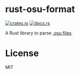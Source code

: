 # rust-osu-format

[![crates.io](https://img.shields.io/crates/v/osu_format.svg)](https://crates.io/crates/osu_format)
[![docs.rs](https://docs.rs/osu_format/badge.svg)](https://docs.rs/osu_format)

A Rust library to parse [.osu files](https://osu.ppy.sh/wiki/Osu_(file_format)).

# License

MIT
